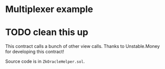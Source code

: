 # Multiplexer example

# TODO clean this up
This contract calls a bunch of other view calls. Thanks to Unstable.Money for developing this contract!

Source code is in `ZkOracleHelper.sol`. 